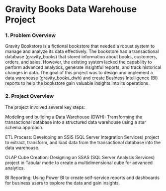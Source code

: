 <h1> Gravity Books Data Warehouse Project </h1>
<h3>1. Problem Overview</h3>
Gravity Bookstore is a fictional bookstore that needed a robust system to manage and analyze its data effectively. The bookstore had a transactional database (gravity_books) that stored information about books, customers, orders, and sales. However, the existing system lacked the capability to perform advanced analytics, generate insightful reports, and track historical changes in data. The goal of this project was to design and implement a data warehouse (gravity_books_dwh) and create Business Intelligence (BI) reports to help the bookstore gain valuable insights into its operations.

<h3>2. Project Overview</h3>
The project involved several key steps:

Modeling and building a Data Warehouse (DWH): Transforming the transactional database into a structured data warehouse using a star schema approach.

ETL Process: Developing an SSIS (SQL Server Integration Services) project to extract, transform, and load data from the transactional database into the data warehouse.

OLAP Cube Creation: Designing an SSAS (SQL Server Analysis Services) project in Tabular mode to create a multidimensional cube for advanced analytics.

BI Reporting: Using Power BI to create self-service reports and dashboards for business users to explore the data and gain insights.
